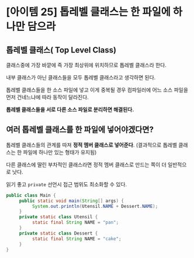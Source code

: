 # [아이템 25] 톱레벨 클래스는 한 파일에 하나만 담으라

## 톱레벨 클래스( Top Level Class)

클래스중에 가장 바깥에 즉 가장 최상위에 위치하므로 톱레벨 클래스라 한다.

내부 클래스가 아닌 클래스들을 모두 톱레벨 클래스라고 생각하면 된다. 

톱레벨 클래스들을 한 소스 파일에 넣고 이게 중복될 경우 컴파일러에 어느 소스 파일을 먼저 건네느냐에 따라 동작이 달라진다.

**톱레벨 클래스들을 서로 다른 소스 파일로 분리하면 해결된다.**

## 여러 톱레벨 클래스를 한 파일에 넣어야겠다면?

톱레벨 클래스들의 관계를 따져 **정적 멤버 클래스로 넣어준다**. 
(결과적으로 톱레벨 클래스는 한 파일에 하나만 있는 형태가 유지됨)

다른 클래스에 딸린 부차적인 클래스라면 정적 멤버 클래스로 만드는 쪽이 더 일반적으로 낫다.

읽기 좋고 `private` 선언시 접근 범위도 최소화할 수 있다.

```java
public class Main {
     public static void main(String[] args) {
          System.out.println(Utensil.NAME + Dessert.NAME);
     }
     private static class Utensil {
          static final String NAME = "pan";
     }
     private static class Dessert {
          static final String NAME = "cake";
     }     
}
```
